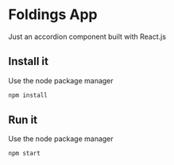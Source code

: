 # Foldings App

Just an accordion component built with React.js

## Install it

Use the node package manager 

```bash
npm install
```
## Run it

Use the node package manager 

```bash
npm start
```
